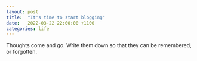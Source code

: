 ```yaml
---
layout: post
title:  "It's time to start blogging"
date:   2022-03-22 22:00:00 +1100
categories: life
---
```


Thoughts come and go. Write them down so that they can be remembered, or forgotten.
